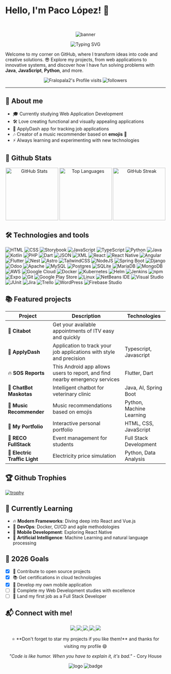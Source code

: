 # Hello, I'm Paco López! 🚀
<br>

<p align="center">
  <img src="https://github.com/Fralopala2/Fralopala2/blob/main/banner_github.gif?raw=true" alt="banner">
</p>

<div align="center">
  <img src="https://readme-typing-svg.herokuapp.com?font=Fira+Code&pause=1000&color=2196F3&center=true&vCenter=true&width=435&lines=Full+Stack+Developer;DevOps+Wannabe;Technology+Enthusiast;Always+Learning+Something+New" alt="Typing SVG" />
</div>

Welcome to my corner on GitHub, where I transform ideas into code and creative solutions. 😎 Explore my projects, from web applications to innovative systems, and discover how I have fun solving problems with **Java**, **JavaScript**, **Python**, and more.
<div align="center">
  
![Fralopala2's Profile visits](https://komarev.com/ghpvc/?username=Fralopala2&color=blue)
<img alt="followers" title="Follow me on Github" src="https://img.shields.io/github/followers/Fralopala2?color=236ad3&logo=github&label=Followers"/>

</div>

---

## 🌟 About me
- 🎓 Currently studying Web Application Development
- 🛠️ Love creating functional and visually appealing applications
- 📑 ApplyDash app for tracking job applications
- 🎶 Creator of a music recommender based on **emojis** 🎵
- ⚡ Always learning and experimenting with new technologies

## 🔰 Github Stats

<div align="center">
  <img src="https://github-readme-stats.vercel.app/api?username=Fralopala2&show_icons=true&theme=radical&hide_border=true&count_private=true" alt="GitHub Stats" height="165">
  <img src="https://github-readme-stats.vercel.app/api/top-langs/?username=Fralopala2&layout=compact&theme=radical&hide_border=true" alt="Top Languages" height="165">
  <img src="https://github-readme-streak-stats.herokuapp.com/?user=Fralopala2&theme=radical&hide_border=true" alt="GitHub Streak" height="165">
</div>

## 🛠️ Technologies and tools
![HTML](https://img.shields.io/badge/HTML-%23E34F26.svg?logo=html5&logoColor=white)
![CSS](https://img.shields.io/badge/CSS-639?logo=css&logoColor=fff)
![Storybook](https://img.shields.io/badge/Storybook-FF4785?logo=storybook&logoColor=fff)
![JavaScript](https://img.shields.io/badge/JavaScript-F7DF1E?logo=javascript&logoColor=000)
![TypeScript](https://img.shields.io/badge/TypeScript-3178C6?logo=typescript&logoColor=fff)
![Python](https://img.shields.io/badge/Python-3776AB?logo=python&logoColor=fff)
![Java](https://img.shields.io/badge/Java-%23ED8B00.svg?logo=openjdk&logoColor=white)
![Kotlin](https://img.shields.io/badge/Kotlin-%237F52FF.svg?logo=kotlin&logoColor=white)
![PHP](https://img.shields.io/badge/php-%23777BB4.svg?&logo=php&logoColor=white)
![Dart](https://img.shields.io/badge/Dart-%230175C2.svg?logo=dart&logoColor=white)
![JSON](https://img.shields.io/badge/JSON-000?logo=json&logoColor=fff)
![XML](https://img.shields.io/badge/XML-767C52?logo=xml&logoColor=fff)
![React](https://img.shields.io/badge/React-%2320232a.svg?logo=react&logoColor=%2361DAFB)
![React Native](https://img.shields.io/badge/React_Native-%2320232a.svg?logo=react&logoColor=%2361DAFB)
![Angular](https://img.shields.io/badge/Angular-%23DD0031.svg?logo=angular&logoColor=white)
![Flutter](https://img.shields.io/badge/Flutter-02569B?logo=flutter&logoColor=fff)
![Nest](https://img.shields.io/badge/Nest.js-%23E0234E.svg?logo=nestjs&logoColor=white)
![Astro](https://img.shields.io/badge/Astro-BC52EE?logo=astro&logoColor=fff)
![TailwindCSS](https://img.shields.io/badge/Tailwind%20CSS-%2338B2AC.svg?logo=tailwind-css&logoColor=white)
![NodeJS](https://img.shields.io/badge/Node.js-6DA55F?logo=node.js&logoColor=white)
![Spring Boot](https://img.shields.io/badge/Spring%20Boot-6DB33F?logo=springboot&logoColor=fff)
![Django](https://img.shields.io/badge/Django-%23092E20.svg?logo=django&logoColor=white)
![Odoo](https://img.shields.io/badge/Odoo-714B67?logo=Odoo&logoColor=fff)
![Apache](https://img.shields.io/badge/-Apache-1A1A1A?style=flat-square&logo=apache)
![MySQL](https://img.shields.io/badge/MySQL-4479A1?logo=mysql&logoColor=fff)
![Postgres](https://img.shields.io/badge/Postgres-%23316192.svg?logo=postgresql&logoColor=white)
![SQLite](https://img.shields.io/badge/SQLite-%2307405e.svg?logo=sqlite&logoColor=white)
![MariaDB](https://img.shields.io/badge/MariaDB-003545?logo=mariadb&logoColor=white)
![MongoDB](https://img.shields.io/badge/MongoDB-%234ea94b.svg?logo=mongodb&logoColor=white)
![AWS](https://custom-icon-badges.demolab.com/badge/AWS-%23FF9900.svg?logo=aws&logoColor=white)
![Google Cloud](https://img.shields.io/badge/Google%20Cloud-%234285F4.svg?logo=google-cloud&logoColor=white)
![Docker](https://img.shields.io/badge/Docker-2496ED?logo=docker&logoColor=fff)
![Kubernetes](https://img.shields.io/badge/Kubernetes-326CE5?logo=kubernetes&logoColor=fff)
![Helm](https://img.shields.io/badge/Helm-0F1689?logo=helm&logoColor=fff)
![Jenkins](https://img.shields.io/badge/Jenkins-D24939?logo=jenkins&logoColor=white)
![npm](https://img.shields.io/badge/npm-CB3837?logo=npm&logoColor=fff)
![Expo](https://img.shields.io/badge/Expo-000020?logo=expo&logoColor=fff)
![Git](https://img.shields.io/badge/Git-F05032?logo=git&logoColor=fff)
![Google Play Store](https://img.shields.io/badge/Google_Play-414141?logo=google-play&logoColor=white)
![Linux](https://img.shields.io/badge/Linux-FCC624?logo=linux&logoColor=black)
![NetBeans IDE](https://img.shields.io/badge/NetBeans%20IDE-1B6AC6.svg?logo=apache-netbeans-ide&logoColor=white)
![Visual Studio](https://custom-icon-badges.demolab.com/badge/Visual%20Studio-5C2D91.svg?&logo=visualstudio&logoColor=white)
![JUnit](https://img.shields.io/badge/-JUnit-25A162?style=flat-square)
![Jira](https://img.shields.io/badge/-Jira-0052CC?style=flat-square&logo=jira)
![Trello](https://img.shields.io/badge/Trello-0052CC?logo=trello&logoColor=fff)
![WordPress](https://img.shields.io/badge/-WordPress-21759B?style=flat-square&logo=wordpress)
![Firebase Studio](https://custom-icon-badges.demolab.com/badge/Firebase%20Studio-F66C21?logo=firebase-studio&logoColor=fff)


## 📚 Featured projects
| Project | Description | Technologies |
|---------|-------------|-------------|
| 🚗 **Citabot** | Get your available appointments of ITV easy and quickly |
| 📑 **ApplyDash** | Application to track your job applications with style and precision | Typescript, Javascript |
| 🔥 **SOS Reports** | This Android app allows users to report, and find nearby emergency services | Flutter, Dart | 
| 🐶 **ChatBot Maskotas** | Intelligent chatbot for veterinary clinic | Java, AI, Spring Boot |
| 🎵 **Music Recommender** | Music recommendations based on emojis | Python, Machine Learning |
| 💼 **My Portfolio** | Interactive personal portfolio | HTML, CSS, JavaScript |
| 📅 **RECO FullStack** | Event management for students | Full Stack Development |
| 🚦 **Electric Traffic Light** | Electricity price simulation | Python, Data Analysis |

## 🏆 Github Trophies

[![trophy](https://github-trophies.vercel.app/?username=Fralopala2&theme=dracula&rank=SECRET,SSS,SS,S,AAA,AA,A,B,C)](https://github.com/Fralopala2/github-trophies)

## 🌱 Currently Learning

- 🔥 **Modern Frameworks**: Diving deep into React and Vue.js
- 🚀 **DevOps**: Docker, CI/CD and agile methodologies
- 📱 **Mobile Development**: Exploring React Native
- 🤖 **Artificial Intelligence**: Machine Learning and natural language processing

## 🎯 2026 Goals
- [X] 🌟 Contribute to open source projects
- [X] 📚 Get certifications in cloud technologies
- [X] 🎨 Develop my own mobile application
- [ ] 🚀 Complete my Web Development studies with excellence
- [ ] 💼 Land my first job as a Full Stack Developer

## 📬 Connect with me!

<div align="center" dir="auto">
  <p dir="auto">
    <a href="https://www.linkedin.com/in/fmlalinked/" rel="nofollow">
      <img src="https://custom-icon-badges.demolab.com/badge/LinkedIn-0A66C2?logo=linkedin-white&logoColor=fff">
    </a>
    <a href="mailto:pacoaldev@gmail.com" rel="nofollow">
      <img src="https://img.shields.io/badge/Gmail-D14836?logo=gmail&logoColor=white">
    </a>
    <a href="https://github.com/Fralopala2/mi-portfolio" rel="nofollow">
      <img src="https://img.shields.io/website-up-down-green-red/http/shields.io.svg">
    </a>
    <a href="https://discord.com/users/Melburnia#6832" rel="nofollow">
      <img src="https://img.shields.io/badge/Discord-%235865F2.svg?&logo=discord&logoColor=white">
    </a>
    <a href="https://www.instagram.com/pac0l0pez/" rel="nofollow">
      <img src="https://img.shields.io/badge/Instagram-%23E4405F.svg?logo=Instagram&logoColor=white">
    </a>
  </p>
</div>  

<div align="center">
  ⭐ **Don't forget to star my projects if you like them!** and thanks for visiting my profile 😄
  
  *"Code is like humor. When you have to explain it, it's bad."* - Cory House
</div>

<p align="center">
<img src="https://github.com/user-attachments/assets/a8851d3c-6fc1-4a68-a0e4-256b0bc7adc9" alt="logo">
<img src="https://github.com/user-attachments/assets/b7e2cdde-3649-4950-a4ad-fa144e573ab0" alt="badge"> 
</p>
